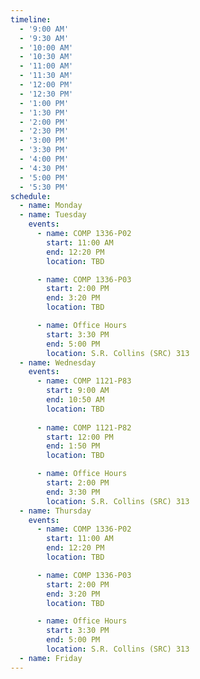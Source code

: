 ```yaml
---
timeline:
  - '9:00 AM'
  - '9:30 AM'
  - '10:00 AM'
  - '10:30 AM'
  - '11:00 AM'
  - '11:30 AM'
  - '12:00 PM'
  - '12:30 PM'
  - '1:00 PM'
  - '1:30 PM'
  - '2:00 PM'
  - '2:30 PM'
  - '3:00 PM'
  - '3:30 PM'
  - '4:00 PM'
  - '4:30 PM'
  - '5:00 PM'
  - '5:30 PM'
schedule:
  - name: Monday
  - name: Tuesday
    events:
      - name: COMP 1336-P02
        start: 11:00 AM
        end: 12:20 PM
        location: TBD

      - name: COMP 1336-P03
        start: 2:00 PM
        end: 3:20 PM
        location: TBD

      - name: Office Hours
        start: 3:30 PM
        end: 5:00 PM
        location: S.R. Collins (SRC) 313
  - name: Wednesday
    events:
      - name: COMP 1121-P83
        start: 9:00 AM
        end: 10:50 AM
        location: TBD
  
      - name: COMP 1121-P82
        start: 12:00 PM
        end: 1:50 PM
        location: TBD

      - name: Office Hours
        start: 2:00 PM
        end: 3:30 PM
        location: S.R. Collins (SRC) 313
  - name: Thursday
    events:
      - name: COMP 1336-P02
        start: 11:00 AM
        end: 12:20 PM
        location: TBD

      - name: COMP 1336-P03
        start: 2:00 PM
        end: 3:20 PM
        location: TBD

      - name: Office Hours
        start: 3:30 PM
        end: 5:00 PM
        location: S.R. Collins (SRC) 313
  - name: Friday
---
```

